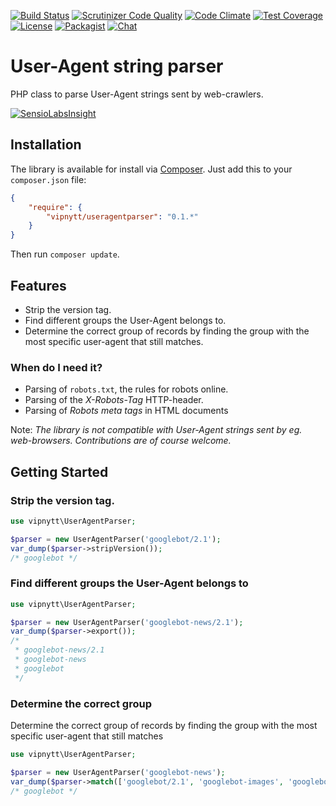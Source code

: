[![Build Status](https://travis-ci.org/VIPnytt/UserAgentParser.svg?branch=master)](https://travis-ci.org/VIPnytt/UserAgentParser)
[![Scrutinizer Code Quality](https://scrutinizer-ci.com/g/VIPnytt/UserAgentParser/badges/quality-score.png?b=master)](https://scrutinizer-ci.com/g/VIPnytt/UserAgentParser/?branch=master)
[![Code Climate](https://codeclimate.com/github/VIPnytt/UserAgentParser/badges/gpa.svg)](https://codeclimate.com/github/VIPnytt/UserAgentParser)
[![Test Coverage](https://codeclimate.com/github/VIPnytt/UserAgentParser/badges/coverage.svg)](https://codeclimate.com/github/VIPnytt/UserAgentParser/coverage)
[![License](https://poser.pugx.org/VIPnytt/UserAgentParser/license)](https://github.com/VIPnytt/UserAgentParser/blob/master/LICENSE)
[![Packagist](https://img.shields.io/packagist/v/vipnytt/useragentparser.svg)](https://packagist.org/packages/vipnytt/useragentparser)
[![Chat](https://badges.gitter.im/VIPnytt/UserAgentParser.svg)](https://gitter.im/VIPnytt/UserAgentParser)

# User-Agent string parser
PHP class to parse User-Agent strings sent by web-crawlers.

[![SensioLabsInsight](https://insight.sensiolabs.com/projects/1386c14c-546c-4c42-ac55-91ea3a3a1ae1/big.png)](https://insight.sensiolabs.com/projects/1386c14c-546c-4c42-ac55-91ea3a3a1ae1)

## Installation
The library is available for install via [Composer](https://getcomposer.org). Just add this to your `composer.json` file:
```json
{
    "require": {
        "vipnytt/useragentparser": "0.1.*"
    }
}
```
Then run `composer update`.

## Features
- Strip the version tag.
- Find different groups the User-Agent belongs to.
- Determine the correct group of records by finding the group with the most specific user-agent that still matches.

### When do I need it?
- Parsing of `robots.txt`, the rules for robots online.
- Parsing of the _X-Robots-Tag_ HTTP-header.
- Parsing of _Robots meta tags_ in HTML documents

Note: _The library is not compatible with User-Agent strings sent by eg. web-browsers. Contributions are of course welcome._


## Getting Started

### Strip the version tag.
```php
use vipnytt\UserAgentParser;

$parser = new UserAgentParser('googlebot/2.1');
var_dump($parser->stripVersion());
/* googlebot */
```

### Find different groups the User-Agent belongs to
```php
use vipnytt\UserAgentParser;

$parser = new UserAgentParser('googlebot-news/2.1');
var_dump($parser->export());
/*
 * googlebot-news/2.1
 * googlebot-news
 * googlebot
 */
```

### Determine the correct group
Determine the correct group of records by finding the group with the most specific user-agent that still matches
```php
use vipnytt\UserAgentParser;

$parser = new UserAgentParser('googlebot-news');
var_dump($parser->match(['googlebot/2.1', 'googlebot-images', 'googlebot']));
/* googlebot */
```
